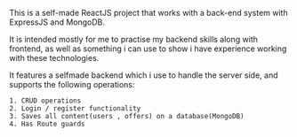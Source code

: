This is a self-made ReactJS project that works with a back-end system with ExpressJS and MongoDB.


It is intended mostly for me to practise my backend skills along with frontend, as well as something i can use to show i have experience working with these technologies.

It features a selfmade backend which i use to handle the server side, and supports the following operations:

    1. CRUD operations
    2. Login / register functionality
    3. Saves all content(users , offers) on a database(MongoDB)
    4. Has Route guards